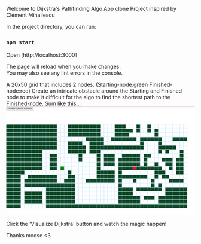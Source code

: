 Welcome to Dijkstra's Pathfinding Algo App clone
Project inspired by Clément Mihailescu

In the project directory, you can run:

### `npm start`

Open [http://localhost:3000]

The page will reload when you make changes.\
You may also see any lint errors in the console.

A 20x50 grid that includes 2 nodes. (Starting-node:green Finished-node:red)
Create an intricate obstacle around the Starting and Finished node to make it difficult for the algo to find the shortest path to the Finished-node.
Sum like this...
![Alt text](<Screenshot 2023-10-20 174524.png>)

Click the 'Visualize Dijkstra' button and watch the magic happen!

Thanks moose <3
